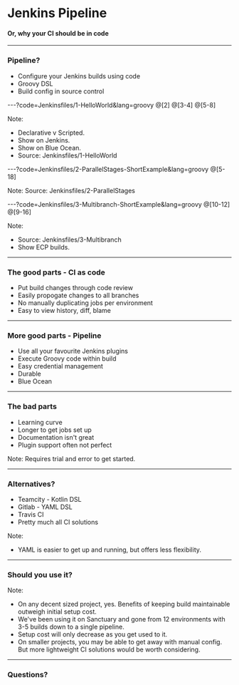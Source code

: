 # Jenkins Pipeline

#### Or, why your CI should be in code

---

### Pipeline?

* Configure your Jenkins builds using code
* Groovy DSL
* Build config in source control

---?code=Jenkinsfiles/1-HelloWorld&lang=groovy
@[2]
@[3-4]
@[5-8]

Note:
* Declarative v Scripted.
* Show on Jenkins. 
* Show on Blue Ocean. 
* Source: Jenkinsfiles/1-HelloWorld

---?code=Jenkinsfiles/2-ParallelStages-ShortExample&lang=groovy
@[5-18]

Note:
Source: Jenkinsfiles/2-ParallelStages

---?code=Jenkinsfiles/3-Multibranch-ShortExample&lang=groovy
@[10-12]
@[9-16]

Note:
* Source: Jenkinsfiles/3-Multibranch
* Show ECP builds.

---

### The good parts - CI as code

* Put build changes through code review
* Easily propogate changes to all branches
* No manually duplicating jobs per environment
* Easy to view history, diff, blame

---

### More good parts - Pipeline
* Use all your favourite Jenkins plugins
* Execute Groovy code within build
* Easy credential management
* Durable
* Blue Ocean

---

### The bad parts

* Learning curve
* Longer to get jobs set up
* Documentation isn't great
* Plugin support often not perfect

Note:
Requires trial and error to get started.

---

### Alternatives?
* Teamcity - Kotlin DSL
* Gitlab - YAML DSL
* Travis CI
* Pretty much all CI solutions

Note:
* YAML is easier to get up and running, but offers less flexibility.

---

### Should you use it?

Note:
* On any decent sized project, yes. Benefits of keeping build maintainable outweigh initial setup cost.
* We've been using it on Sanctuary and gone from 12 environments with 3-5 builds down to a single pipeline.
* Setup cost will only decrease as you get used to it.
* On smaller projects, you may be able to get away with manual config. But more lightweight CI solutions would be worth considering.

---

### Questions?